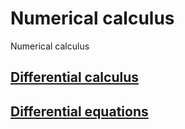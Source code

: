 # Numerical calculus
Numerical calculus 
## [Differential calculus](Differential_Calculus.ipynb)
## [Differential equations](Differential_Equations.ipynb)

